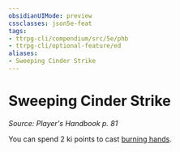 ```yaml
---
obsidianUIMode: preview
cssclasses: json5e-feat
tags:
- ttrpg-cli/compendium/src/5e/phb
- ttrpg-cli/optional-feature/ed
aliases:
- Sweeping Cinder Strike
---
```

# Sweeping Cinder Strike
*Source: Player's Handbook p. 81*  

You can spend 2 ki points to cast [burning hands](/3-Mechanics/CLI/Compendium/spells/burning-hands.md).